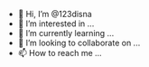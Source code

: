 - 👋 Hi, I’m @123disna
- 👀 I’m interested in ...
- 🌱 I’m currently learning ...
- 💞️ I’m looking to collaborate on ...
- 📫 How to reach me ...

<!---
123disna/123disna is a ✨ special ✨ repository because its `README.md` (this file) appears on your GitHub profile.
You can click the Preview link to take a look at your changes.
--->
